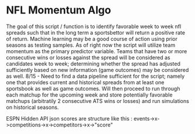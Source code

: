 # NFL Momentum Algo
The goal of this script / function is to identify favorable week to week nfl spreads such that in the long term a sportsbettor will return a positive rate of return.
Machine learning may be a good course of action using prior seasons as testing samples. 
As of right now the script will utilize team momentum as the primary predictor variable. Teams that have two or more consecutive wins or losses against the spread will be considered as candidates week to week; determining whether the spread has adjusted sufficiently based on new information (game outcomes) may be considered as well.
8/15 - Need to find a data pipeline sufficient for the script; namely one that provides current and historical spreads from at least one sportsbook as well as game outcomes. Will then proceed to run through each matchup for the upcoming week and store potentially favorable matchups (arbitratily 2 consecutive ATS wins or losses) and run simulations on historical seasons. 

ESPN Hidden API json scores are structure like this : events->x->competitions->x->competitors->x->"score"

